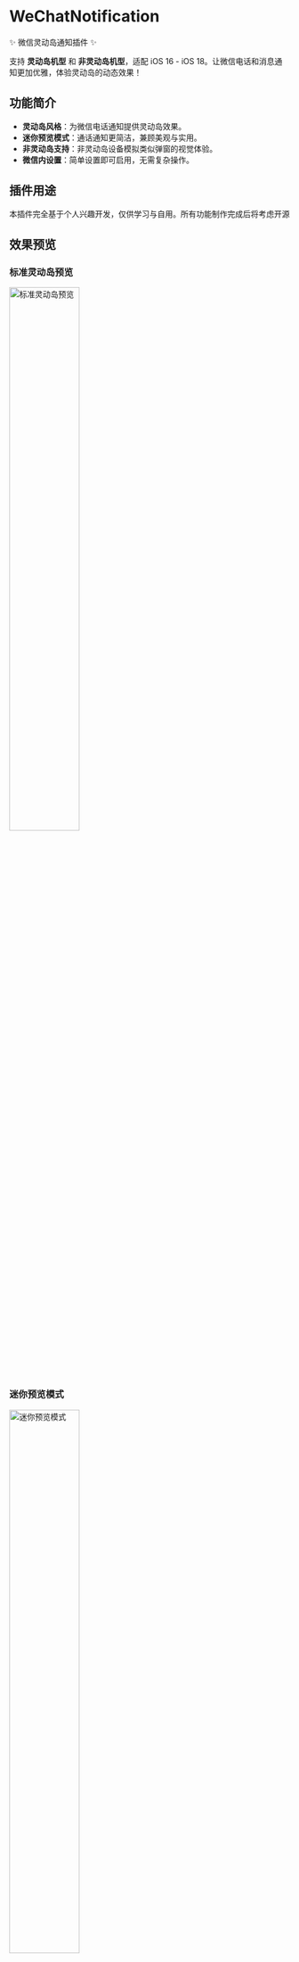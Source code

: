 # WeChatNotification  
✨ 微信灵动岛通知插件 ✨  

支持 **灵动岛机型** 和 **非灵动岛机型**，适配 iOS 16 - iOS 18。让微信电话和消息通知更加优雅，体验灵动岛的动态效果！  

## 功能简介  
- **灵动岛风格**：为微信电话通知提供灵动岛效果。  
- **迷你预览模式**：通话通知更简洁，兼顾美观与实用。  
- **非灵动岛支持**：非灵动岛设备模拟类似弹窗的视觉体验。  
- **微信内设置**：简单设置即可启用，无需复杂操作。  

## 插件用途  
本插件完全基于个人兴趣开发，仅供学习与自用。所有功能制作完成后将考虑开源

## 效果预览  
### 标准灵动岛预览  
<img src="https://raw.githubusercontent.com/H7ang0/WeChatNotification/main/standard_dynamic_island.png" alt="标准灵动岛预览" width="50%">  

### 迷你预览模式  
<img src="https://raw.githubusercontent.com/H7ang0/WeChatNotification/main/mini_preview.png" alt="迷你预览模式" width="50%">  

### 非灵动岛机型微信通话来电预览（微信内）  
<img src="https://raw.githubusercontent.com/H7ang0/WeChatNotification/main/non_dynamic_island.png" alt="非灵动岛机型预览" width="50%">  

## 使用方法  
1. 使用自签工具注入插件（`WeChatNotification.dylib`）到微信中。  
2. 打开微信，进入 **设置**。  
3. 选择 **灵动岛通知** 菜单项，开启通知功能。  

## 开发进度  
- **当前状态**：开发中 ✅  后台通知灵动岛样式很难实现我是在没有越狱的手机上测试的(iOS18.2）只能使用前台通知样式测试设备iPhone 11 Pro(iOS 17.1)iPhone 15 Pro(iOS 18.2)
- **已实现**：  
  - 非灵动岛设备微信电话通知灵动岛效果。  
  - 非灵动岛设备消息弹窗（部分功能待完善）。  
- **待优化**：  
  - 消息弹窗支持显示 **好友头像** 和 **消息详情**。  
  - 系统级扩展，支持全局生效。  

## 免责声明  
本插件仅供学习和技术交流，请勿用于任何非法用途！  

---  

© 2025 Hyangu | 热爱开发，只为兴趣而生  